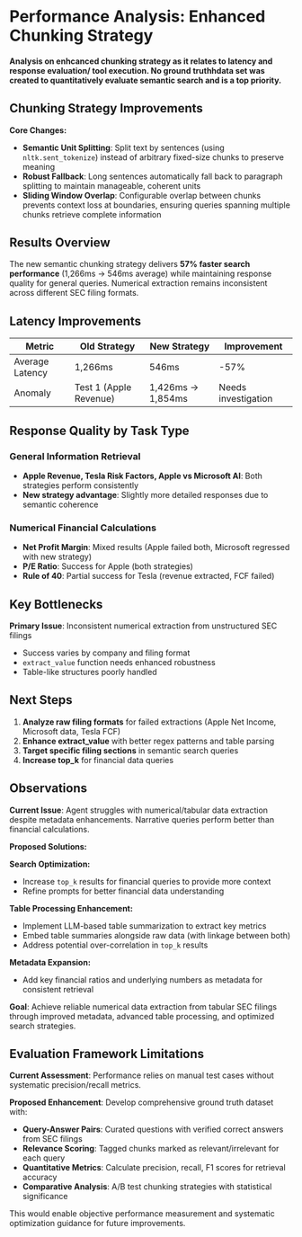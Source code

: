 # Performance Analysis: Enhanced Chunking Strategy

#### Analysis on enhcanced chunking strategy as it relates to latency and response evaluation/ tool execution. No ground truthhdata set was created to quantitatively evaluate semantic search and is a top priority.

## Chunking Strategy Improvements

**Core Changes:**
- **Semantic Unit Splitting**: Split text by sentences (using `nltk.sent_tokenize`) instead of arbitrary fixed-size chunks to preserve meaning
- **Robust Fallback**: Long sentences automatically fall back to paragraph splitting to maintain manageable, coherent units
- **Sliding Window Overlap**: Configurable overlap between chunks prevents context loss at boundaries, ensuring queries spanning multiple chunks retrieve complete information

## Results Overview

The new semantic chunking strategy delivers **57% faster search performance** (1,266ms → 546ms average) while maintaining response quality for general queries. Numerical extraction remains inconsistent across different SEC filing formats.

## Latency Improvements

| Metric | Old Strategy | New Strategy | Improvement |
|--------|-------------|-------------|-------------|
| Average Latency | 1,266ms | 546ms | -57% |
| Anomaly | Test 1 (Apple Revenue) | 1,426ms → 1,854ms | Needs investigation |

## Response Quality by Task Type

### General Information Retrieval
- **Apple Revenue, Tesla Risk Factors, Apple vs Microsoft AI**: Both strategies perform consistently
- **New strategy advantage**: Slightly more detailed responses due to semantic coherence

### Numerical Financial Calculations
- **Net Profit Margin**: Mixed results (Apple failed both, Microsoft regressed with new strategy)
- **P/E Ratio**: Success for Apple (both strategies)
- **Rule of 40**: Partial success for Tesla (revenue extracted, FCF failed)

## Key Bottlenecks

**Primary Issue**: Inconsistent numerical extraction from unstructured SEC filings
- Success varies by company and filing format
- `extract_value` function needs enhanced robustness
- Table-like structures poorly handled

## Next Steps

1. **Analyze raw filing formats** for failed extractions (Apple Net Income, Microsoft data, Tesla FCF)
2. **Enhance extract_value** with better regex patterns and table parsing
3. **Target specific filing sections** in semantic search queries
4. **Increase top_k** for financial data queries

## Observations

**Current Issue**: Agent struggles with numerical/tabular data extraction despite metadata enhancements. Narrative queries perform better than financial calculations.

**Proposed Solutions:**

**Search Optimization:**
- Increase `top_k` results for financial queries to provide more context
- Refine prompts for better financial data understanding

**Table Processing Enhancement:**
- Implement LLM-based table summarization to extract key metrics
- Embed table summaries alongside raw data (with linkage between both)
- Address potential over-correlation in `top_k` results

**Metadata Expansion:**
- Add key financial ratios and underlying numbers as metadata for consistent retrieval

**Goal**: Achieve reliable numerical data extraction from tabular SEC filings through improved metadata, advanced table processing, and optimized search strategies.

## Evaluation Framework Limitations

**Current Assessment**: Performance relies on manual test cases without systematic precision/recall metrics.

**Proposed Enhancement**: Develop comprehensive ground truth dataset with:
- **Query-Answer Pairs**: Curated questions with verified correct answers from SEC filings
- **Relevance Scoring**: Tagged chunks marked as relevant/irrelevant for each query
- **Quantitative Metrics**: Calculate precision, recall, F1 scores for retrieval accuracy
- **Comparative Analysis**: A/B test chunking strategies with statistical significance

This would enable objective performance measurement and systematic optimization guidance for future improvements.
